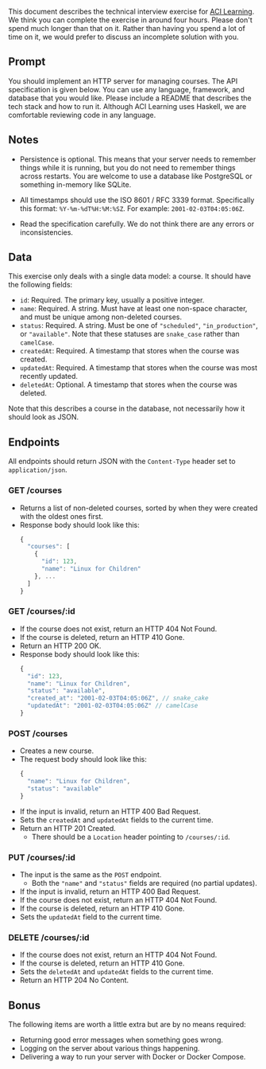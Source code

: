 This document describes the technical interview exercise for [ACI Learning](https://acilearning.com/).
We think you can complete the exercise in around four hours.
Please don't spend much longer than that on it.
Rather than having you spend a lot of time on it,
we would prefer to discuss an incomplete solution with you.

## Prompt

You should implement an HTTP server for managing courses.
The API specification is given below.
You can use any language, framework, and database that you would like.
Please include a README that describes the tech stack and how to run it.
Although ACI Learning uses Haskell, we are comfortable reviewing code in any language.

## Notes

- Persistence is optional.
  This means that your server needs to remember things while it is running,
  but you do not need to remember things across restarts.
  You are welcome to use a database like PostgreSQL or something in-memory like SQLite.

- All timestamps should use the ISO 8601 / RFC 3339 format.
  Specifically this format: `%Y-%m-%dT%H:%M:%SZ`.
  For example: `2001-02-03T04:05:06Z`.

- Read the specification carefully.
  We do not think there are any errors or inconsistencies.

## Data

This exercise only deals with a single data model: a course.
It should have the following fields:

- `id`: Required. The primary key, usually a positive integer.
- `name`: Required. A string. Must have at least one non-space character, and must be unique among non-deleted courses.
- `status`: Required. A string. Must be one of `"scheduled"`, `"in_production"`, or `"available"`. Note that these statuses are `snake_case` rather than `camelCase`.
- `createdAt`: Required. A timestamp that stores when the course was created.
- `updatedAt`: Required. A timestamp that stores when the course was most recently updated.
- `deletedAt`: Optional. A timestamp that stores when the course was deleted.

Note that this describes a course in the database,
not necessarily how it should look as JSON.

## Endpoints

All endpoints should return JSON with the `Content-Type` header set to `application/json`.

### GET /courses

- Returns a list of non-deleted courses, sorted by when they were created with the oldest ones first.
- Response body should look like this:
  ``` js
  {
    "courses": [
      {
        "id": 123,
        "name": "Linux for Children"
      }, ...
    ]
  }
  ```

### GET /courses/:id
- If the course does not exist, return an HTTP 404 Not Found.
- If the course is deleted, return an HTTP 410 Gone.
- Return an HTTP 200 OK.
- Response body should look like this:
  ``` js
  {
    "id": 123,
    "name": "Linux for Children",
    "status": "available",
    "created_at": "2001-02-03T04:05:06Z", // snake_cake
    "updatedAt": "2001-02-03T04:05:06Z" // camelCase
  }
  ```

### POST /courses

- Creates a new course.
- The request body should look like this:
  ``` js
  {
    "name": "Linux for Children",
    "status": "available"
  }
  ```
- If the input is invalid, return an HTTP 400 Bad Request.
- Sets the `createdAt` and `updatedAt` fields to the current time.
- Return an HTTP 201 Created.
  - There should be a `Location` header pointing to `/courses/:id`.

### PUT /courses/:id

- The input is the same as the `POST` endpoint.
  - Both the `"name"` and `"status"` fields are required (no partial updates).
- If the input is invalid, return an HTTP 400 Bad Request.
- If the course does not exist, return an HTTP 404 Not Found.
- If the course is deleted, return an HTTP 410 Gone.
- Sets the `updatedAt` field to the current time.

### DELETE /courses/:id

- If the course does not exist, return an HTTP 404 Not Found.
- If the course is deleted, return an HTTP 410 Gone.
- Sets the `deletedAt` and `updatedAt` fields to the current time.
- Return an HTTP 204 No Content.

## Bonus

The following items are worth a little extra but are by no means required:

- Returning good error messages when something goes wrong.
- Logging on the server about various things happening.
- Delivering a way to run your server with Docker or Docker Compose.

